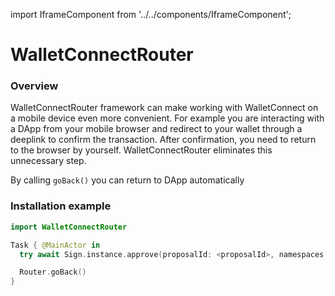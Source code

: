 import IframeComponent from '../../components/IframeComponent';

# WalletConnectRouter

### Overview

WalletConnectRouter framework can make working with WalletConnect on a mobile device even more convenient. 
For example you are interacting with a DApp from your mobile browser and redirect to your wallet through a deeplink to confirm the transaction. After confirmation, you need to return to the browser by yourself. WalletConnectRouter eliminates this unnecessary step.

By calling `goBack()` you can return to DApp automatically 

### Installation example

```swift
import WalletConnectRouter

Task { @MainActor in
  try await Sign.instance.approve(proposalId: <proposalId>, namespaces: <namespaces>)

  Router.goBack()
}
```

<IframeComponent />
